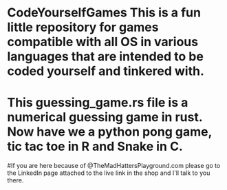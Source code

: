 # CodeYourselfGames This is a fun little repository for games compatible with all OS in various languages that are intended to be coded yourself and tinkered with. 

# This guessing_game.rs file is a numerical guessing game in rust. Now have we a python pong game, tic tac toe in R and Snake in C.

#If you are here because of @TheMadHattersPlayground.com please go to the LinkedIn page attached to the live link in the shop and I'll talk to you there.
